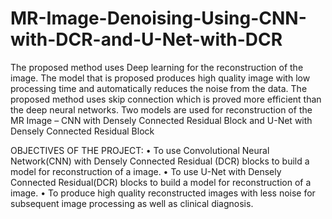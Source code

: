 # MR-Image-Denoising-Using-CNN-with-DCR-and-U-Net-with-DCR
The proposed method uses Deep learning for the reconstruction of the image. 
The model that is proposed produces high quality image with low processing time and 
automatically reduces the noise from the data. The proposed method uses skip connection 
which is proved more efficient than the deep neural networks. Two models are used for 
reconstruction of the MR Image – CNN with Densely Connected Residual Block and U-Net with Densely Connected Residual Block

OBJECTIVES OF THE PROJECT:
• To use Convolutional Neural Network(CNN) with Densely Connected Residual 
(DCR) blocks to build a model for reconstruction of a image.
• To use U-Net with Densely Connected Residual(DCR) blocks to build a model for 
reconstruction of a image.
• To produce high quality reconstructed images with less noise for subsequent image 
processing as well as clinical diagnosis.
